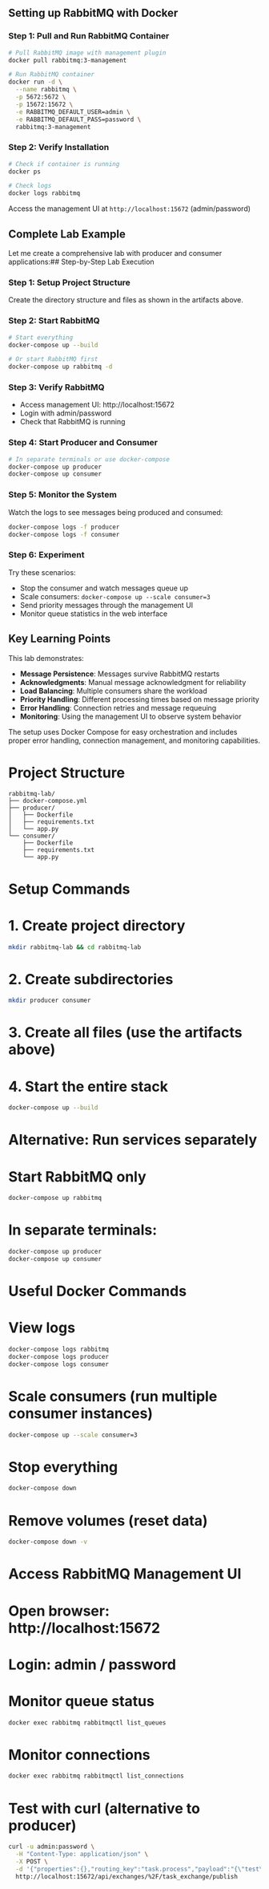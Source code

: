 ## Setting up RabbitMQ with Docker

### Step 1: Pull and Run RabbitMQ Container

```bash
# Pull RabbitMQ image with management plugin
docker pull rabbitmq:3-management

# Run RabbitMQ container
docker run -d \
  --name rabbitmq \
  -p 5672:5672 \
  -p 15672:15672 \
  -e RABBITMQ_DEFAULT_USER=admin \
  -e RABBITMQ_DEFAULT_PASS=password \
  rabbitmq:3-management
```

### Step 2: Verify Installation

```bash
# Check if container is running
docker ps

# Check logs
docker logs rabbitmq
```

Access the management UI at `http://localhost:15672` (admin/password)

## Complete Lab Example

Let me create a comprehensive lab with producer and consumer applications:## Step-by-Step Lab Execution

### Step 1: Setup Project Structure
Create the directory structure and files as shown in the artifacts above.

### Step 2: Start RabbitMQ
```bash
# Start everything
docker-compose up --build

# Or start RabbitMQ first
docker-compose up rabbitmq -d
```

### Step 3: Verify RabbitMQ
- Access management UI: http://localhost:15672
- Login with admin/password
- Check that RabbitMQ is running

### Step 4: Start Producer and Consumer
```bash
# In separate terminals or use docker-compose
docker-compose up producer
docker-compose up consumer
```

### Step 5: Monitor the System
Watch the logs to see messages being produced and consumed:
```bash
docker-compose logs -f producer
docker-compose logs -f consumer
```

### Step 6: Experiment
Try these scenarios:
- Stop the consumer and watch messages queue up
- Scale consumers: `docker-compose up --scale consumer=3`
- Send priority messages through the management UI
- Monitor queue statistics in the web interface

## Key Learning Points

This lab demonstrates:
- **Message Persistence**: Messages survive RabbitMQ restarts
- **Acknowledgments**: Manual message acknowledgment for reliability
- **Load Balancing**: Multiple consumers share the workload
- **Priority Handling**: Different processing times based on message priority
- **Error Handling**: Connection retries and message requeuing
- **Monitoring**: Using the management UI to observe system behavior

The setup uses Docker Compose for easy orchestration and includes proper error handling, connection management, and monitoring capabilities.


# Project Structure

```
rabbitmq-lab/
├── docker-compose.yml
├── producer/
│   ├── Dockerfile
│   ├── requirements.txt
│   └── app.py
└── consumer/
    ├── Dockerfile
    ├── requirements.txt
    └── app.py
```

# Setup Commands

# 1. Create project directory

```sh
mkdir rabbitmq-lab && cd rabbitmq-lab
```

# 2. Create subdirectories

```sh
mkdir producer consumer
```

# 3. Create all files (use the artifacts above)

# 4. Start the entire stack

```sh
docker-compose up --build
```

# Alternative: Run services separately

# Start RabbitMQ only

```sh
docker-compose up rabbitmq
```

# In separate terminals:

```sh
docker-compose up producer
docker-compose up consumer
```

# Useful Docker Commands

# View logs

```sh
docker-compose logs rabbitmq
docker-compose logs producer
docker-compose logs consumer
```

# Scale consumers (run multiple consumer instances)

```sh
docker-compose up --scale consumer=3
```

# Stop everything

```sh
docker-compose down
```

# Remove volumes (reset data)

```sh
docker-compose down -v
```

# Access RabbitMQ Management UI
# Open browser: http://localhost:15672
# Login: admin / password

# Monitor queue status

```sh
docker exec rabbitmq rabbitmqctl list_queues
```

# Monitor connections

```sh
docker exec rabbitmq rabbitmqctl list_connections
```

# Test with curl (alternative to producer)

```sh
curl -u admin:password \
  -H "Content-Type: application/json" \
  -X POST \
  -d '{"properties":{},"routing_key":"task.process","payload":"{\"test\":\"message\"}","payload_encoding":"string"}' \
  http://localhost:15672/api/exchanges/%2F/task_exchange/publish
```
